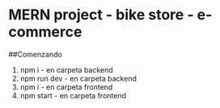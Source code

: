 # MERN project - bike store - e-commerce

##Comenzando

1.  npm i - en carpeta backend
2.  npm run dev - en carpeta backend
3.  npm i - en carpeta frontend
4.  npm start - en carpeta frontend

